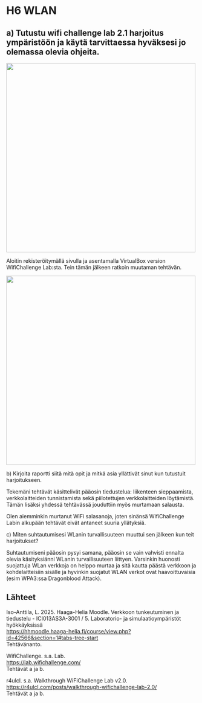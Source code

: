 # H6 WLAN

## a) Tutustu wifi challenge lab 2.1 harjoitus ympäristöön ja käytä tarvittaessa hyväksesi jo olemassa olevia ohjeita.

<img src="https://github.com/user-attachments/assets/63576b73-a64b-408d-982f-681c555ff8fd" width="500"> <br/>

Aloitin rekisteröitymällä sivulla ja asentamalla VirtualBox version WifiChallenge Lab:sta. Tein tämän jälkeen ratkoin muutaman tehtävän. 

<img src="https://github.com/user-attachments/assets/8975797f-8b43-4697-a2d2-0ae6ec05ad1a" width="500"> <br/>

b) Kirjoita raportti siitä mitä opit ja mitkä asia yllättivät sinut kun tutustuit harjoitukseen.

Tekemäni tehtävät käsittelivät pääosin tiedustelua: liikenteen sieppaamista, verkkolaitteiden tunnistamista sekä piilotettujen verkkolaitteiden löytämistä. Tämän lisäksi yhdessä tehtävässä jouduttiin myös murtamaan salausta. 

Olen aiemminkin murtanut WiFi salasanoja, joten sinänsä WifiChallenge Labin alkupään tehtävät eivät antaneet suuria yllätyksiä. 

c) Miten suhtautumisesi WLanin turvallisuuteen muuttui sen jälkeen kun teit harjoitukset?

Suhtautumiseni pääosin pysyi samana, pääosin se vain vahvisti ennalta olevia käsityksiänni WLanin turvallisuuteen liittyen. Varsinkin huonosti suojattuja WLan verkkoja on helppo murtaa ja sitä kautta päästä verkkoon ja kohdelaitteisiin sisälle ja hyvinkin suojatut WLAN verkot ovat haavoittuvaisia (esim WPA3:ssa Dragonblood Attack). 


## Lähteet
Iso-Anttila, L. 2025. Haaga-Helia Moodle. Verkkoon tunkeutuminen ja tiedustelu - ICI013AS3A-3001 / 5. Laboratorio- ja simulaatioympäristöt hyökkäyksissä     
https://hhmoodle.haaga-helia.fi/course/view.php?id=42566&section=1#tabs-tree-start    
Tehtävänanto.    

WifiChallenge. s.a. Lab.    
https://lab.wifichallenge.com/    
Tehtävät a ja b.    

r4ulcl. s.a. Walkthrough WiFiChallenge Lab v2.0.    
https://r4ulcl.com/posts/walkthrough-wifichallenge-lab-2.0/    
Tehtävät a ja b.    
